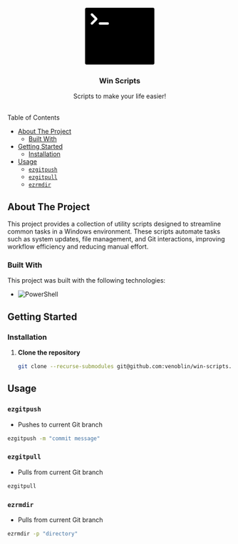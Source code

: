 <br/>
<div align="center">
<a href="https://github.com/venoblin/scripts">
<img src=".project-images/project-logo.png" alt="Termnial logo" height="128px" />
</a>

<h3 align="center">Win Scripts</h3>
<p align="center">
Scripts to make your life easier!
<br/>
<br/>
</p>
</div>

Table of Contents

- [About The Project](#about-the-project)
  - [Built With](#built-with)
- [Getting Started](#getting-started)
  - [Installation](#installation)
- [Usage](#usage)
  - [`ezgitpush`](#ezgitpush)
  - [`ezgitpull`](#ezgitpull)
  - [`ezrmdir`](#ezrmdir)

## About The Project
This project provides a collection of utility scripts designed to streamline common tasks in a Windows environment. These scripts automate tasks such as system updates, file management, and Git interactions, improving workflow efficiency and reducing manual effort.

### Built With
This project was built with the following technologies:

- <img src="https://img.shields.io/badge/PowerShell-003B57?style=flat&logo=gnome-terminal&logoColor=white" alt="PowerShell" />

## Getting Started
### Installation
1. **Clone the repository** 
    ```sh
    git clone --recurse-submodules git@github.com:venoblin/win-scripts.git
    ```

## Usage
### `ezgitpush` 
- Pushes to current Git branch
```sh
ezgitpush -m "commit message"
```

### `ezgitpull` 
- Pulls from current Git branch
```sh
ezgitpull
```

### `ezrmdir` 
- Pulls from current Git branch
```sh
ezrmdir -p "directory"
```